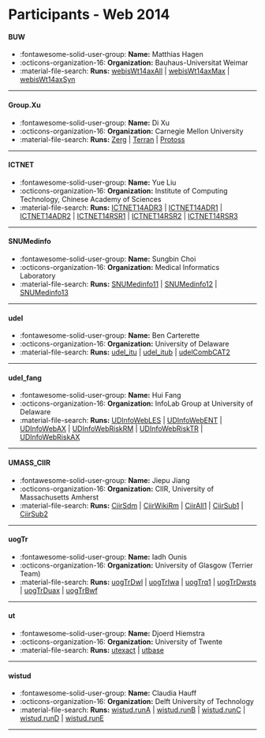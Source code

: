 # Participants - Web 2014 

#### BUW
 - :fontawesome-solid-user-group: **Name:** Matthias Hagen
 - :octicons-organization-16: **Organization:** Bauhaus-Universitat Weimar
 - :material-file-search: **Runs:** [webisWt14axAll](./runs.md#webiswt14axall) | [webisWt14axMax](./runs.md#webiswt14axmax) | [webisWt14axSyn](./runs.md#webiswt14axsyn)

---
#### Group.Xu
 - :fontawesome-solid-user-group: **Name:** Di Xu
 - :octicons-organization-16: **Organization:** Carnegie Mellon University
 - :material-file-search: **Runs:** [Zerg](./runs.md#zerg) | [Terran](./runs.md#terran) | [Protoss](./runs.md#protoss)

---
#### ICTNET
 - :fontawesome-solid-user-group: **Name:** Yue Liu
 - :octicons-organization-16: **Organization:** Institute of Computing Technology, Chinese Academy of Sciences
 - :material-file-search: **Runs:** [ICTNET14ADR3](./runs.md#ictnet14adr3) | [ICTNET14ADR1](./runs.md#ictnet14adr1) | [ICTNET14ADR2](./runs.md#ictnet14adr2) | [ICTNET14RSR1](./runs.md#ictnet14rsr1) | [ICTNET14RSR2](./runs.md#ictnet14rsr2) | [ICTNET14RSR3](./runs.md#ictnet14rsr3)

---
#### SNUMedinfo
 - :fontawesome-solid-user-group: **Name:** Sungbin Choi
 - :octicons-organization-16: **Organization:** Medical Informatics Laboratory
 - :material-file-search: **Runs:** [SNUMedinfo11](./runs.md#snumedinfo11) | [SNUMedinfo12](./runs.md#snumedinfo12) | [SNUMedinfo13](./runs.md#snumedinfo13)

---
#### udel
 - :fontawesome-solid-user-group: **Name:** Ben Carterette
 - :octicons-organization-16: **Organization:** University of Delaware
 - :material-file-search: **Runs:** [udel_itu](./runs.md#udel_itu) | [udel_itub](./runs.md#udel_itub) | [udelCombCAT2](./runs.md#udelcombcat2)

---
#### udel_fang
 - :fontawesome-solid-user-group: **Name:** Hui Fang
 - :octicons-organization-16: **Organization:** InfoLab Group at University of Delaware
 - :material-file-search: **Runs:** [UDInfoWebLES](./runs.md#udinfowebles) | [UDInfoWebENT](./runs.md#udinfowebent) | [UDInfoWebAX](./runs.md#udinfowebax) | [UDInfoWebRiskRM](./runs.md#udinfowebriskrm) | [UDInfoWebRiskTR](./runs.md#udinfowebrisktr) | [UDInfoWebRiskAX](./runs.md#udinfowebriskax)

---
#### UMASS_CIIR
 - :fontawesome-solid-user-group: **Name:** Jiepu Jiang
 - :octicons-organization-16: **Organization:** CIIR, University of Massachusetts Amherst
 - :material-file-search: **Runs:** [CiirSdm](./runs.md#ciirsdm) | [CiirWikiRm](./runs.md#ciirwikirm) | [CiirAll1](./runs.md#ciirall1) | [CiirSub1](./runs.md#ciirsub1) | [CiirSub2](./runs.md#ciirsub2)

---
#### uogTr
 - :fontawesome-solid-user-group: **Name:** Iadh Ounis
 - :octicons-organization-16: **Organization:** University of Glasgow (Terrier Team)
 - :material-file-search: **Runs:** [uogTrDwl](./runs.md#uogtrdwl) | [uogTrIwa](./runs.md#uogtriwa) | [uogTrq1](./runs.md#uogtrq1) | [uogTrDwsts](./runs.md#uogtrdwsts) | [uogTrDuax](./runs.md#uogtrduax) | [uogTrBwf](./runs.md#uogtrbwf)

---
#### ut
 - :fontawesome-solid-user-group: **Name:** Djoerd Hiemstra
 - :octicons-organization-16: **Organization:** University of Twente
 - :material-file-search: **Runs:** [utexact](./runs.md#utexact) | [utbase](./runs.md#utbase)

---
#### wistud
 - :fontawesome-solid-user-group: **Name:** Claudia Hauff
 - :octicons-organization-16: **Organization:** Delft University of Technology
 - :material-file-search: **Runs:** [wistud.runA](./runs.md#wistudruna) | [wistud.runB](./runs.md#wistudrunb) | [wistud.runC](./runs.md#wistudrunc) | [wistud.runD](./runs.md#wistudrund) | [wistud.runE](./runs.md#wistudrune)

---
